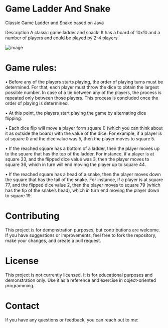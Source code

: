 # Game Ladder And Snake
Classic Game Ladder and Snake based on Java

Description
A classic game ladder and snack!
It has a board of 10x10 and a number of players and could be played by 2-4 players.

![image](https://github.com/user-attachments/assets/850f2203-4ff5-4d91-a14a-751483c6c1ed)


# Game rules:
•	Before any of the players starts playing, the order of playing turns must be determined. For that, each player must throw the dice to obtain the largest possible number. In case of a tie between any of the players, the process is repeated only between those players. This process is concluded once the order of playing is determined. 

•	At this point, the players start playing the game by alternating dice flipping. 

•	Each dice flip will move a player form square 0 (which you can think about it as outside the board) with the value of the dice. For example, if a player is at square 0 and the dice value was 5, then the player moves to square 5. 

•	If the reached square has a bottom of a ladder, then the player moves up to the square that has the top of the ladder. For instance, if a player is at square 33, and the flipped dice value was 3, then the player moves to square 36, which in turn will end moving the player up to square 44. 

•	If the reached square has a head of a snake, then the player moves down the square that has the tail of the snake. For instance, if a player is at square 77, and the flipped dice value 2, then the player moves to square 79 (which has the tip of the snake’s head), which in turn end moving the player down to square 19. 


# Contributing
This project is for demonstration purposes, but contributions are welcome. If you have suggestions or improvements, feel free to fork the repository, make your changes, and create a pull request.

# License
This project is not currently licensed. It is for educational purposes and demonstration only. Use it as a reference and exercise in object-oriented programming.

# Contact
If you have any questions or feedback, you can reach out to me:
